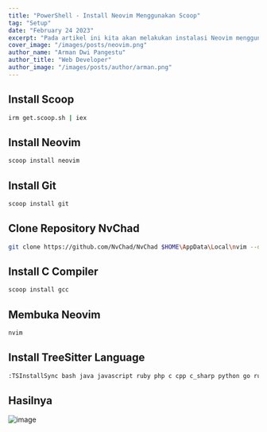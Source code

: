```yaml
---
title: "PowerShell - Install Neovim Menggunakan Scoop"
tag: "Setup"
date: "February 24 2023"
excerpt: "Pada artikel ini kita akan melakukan instalasi Neovim menggunakan Scoop"
cover_image: "/images/posts/neovim.png"
author_name: "Arman Dwi Pangestu"
author_title: "Web Developer"
author_image: "/images/posts/author/arman.png"
---
```


## Install Scoop

```bash
irm get.scoop.sh | iex
```

## Install Neovim

```bash
scoop install neovim
```

## Install Git

```bash
scoop install git
```

## Clone Repository NvChad

```bash
git clone https://github.com/NvChad/NvChad $HOME\AppData\Local\nvim --depth 1
```

## Install C Compiler

```bash
scoop install gcc
```

## Membuka Neovim

```bash
nvim
```

## Install TreeSitter Language

```bash
:TSInstallSync bash java javascript ruby php c cpp c_sharp python go rust typescript html css
```

## Hasilnya

![image](https://user-images.githubusercontent.com/64394320/216773041-538dbaf0-5c0a-40e8-9176-52494be58781.png)
